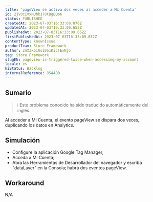 ```yaml
---
title: 'pageView se activa dos veces al acceder a Mi Cuenta'
id: 2jV0cIVxNUhb170tBgBQo6
status: PUBLISHED
createdAt: 2023-07-03T16:33:09.076Z
updatedAt: 2023-07-03T16:33:09.652Z
publishedAt: 2023-07-03T16:33:09.652Z
firstPublishedAt: 2023-07-03T16:33:09.652Z
contentType: knownIssue
productTeam: Store Framework
author: 2mXZkbi0oi061KicTExNjo
tag: Store Framework
slugEN: pageview-is-triggered-twice-when-accessing-my-account
locale: es
kiStatus: Backlog
internalReference: 854480
---
```


## Sumario

>ℹ️ Este problema conocido ha sido traducido automáticamente del inglés.


Al acceder a Mi Cuenta, el evento pageView se dispara dos veces, duplicando los datos en Analytics.


##

## Simulación



- Configure la aplicación Google Tag Manager,
- Acceda a Mi Cuenta;
- Abra las Herramientas de Desarrollador del navegador y escriba "dataLayer" en la Consola; habrá dos eventos pageView.



## Workaround


N/A



